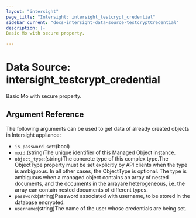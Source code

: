 ```yaml
---
layout: "intersight"
page_title: "Intersight: intersight_testcrypt_credential"
sidebar_current: "docs-intersight-data-source-testcryptCredential"
description: |-
Basic Mo with secure property.

---
```


# Data Source: intersight_testcrypt_credential
Basic Mo with secure property.

## Argument Reference
The following arguments can be used to get data of already created objects in Intersight appliance:
* `is_password_set`:(bool)
* `moid`:(string)The unique identifier of this Managed Object instance.
* `object_type`:(string)The concrete type of this complex type.The ObjectType property must be set explicitly by API clients when the type is ambiguous. In all other cases, the ObjectType is optional. The type is ambiguous when a managed object contains an array of nested documents, and the documents in the arrayare heterogeneous, i.e. the array can contain nested documents of different types.
* `password`:(string)Password associated with username, to be stored in the database encrypted.
* `username`:(string)The name of the user whose credentials are being set.
